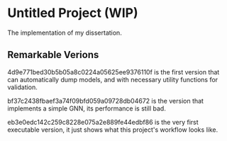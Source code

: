 # Untitled Project (WIP)

The implementation of my dissertation.

## Remarkable Verions

4d9e771bed30b5b05a8c0224a05625ee9376110f is the first version that can automatically dump models, and with necessary utility functions for validation.

bf37c2438fbaef3a74f09bfd059a09728db04672 is the version that implements a simple GNN, its performance is still bad.

eb3e0edc142c259c8228e075a2e889fe44edbf86 is the very first executable version, it just shows what this project's workflow looks like.
